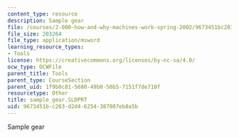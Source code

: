 ```yaml
---
content_type: resource
description: Sample gear
file: /courses/2-000-how-and-why-machines-work-spring-2002/9673451bc203d2d46254387007eb8a5b_sample_gear.SLDPRT
file_size: 203264
file_type: application/msword
learning_resource_types:
- Tools
license: https://creativecommons.org/licenses/by-nc-sa/4.0/
ocw_type: OCWFile
parent_title: Tools
parent_type: CourseSection
parent_uid: 1f9b0c81-5680-49b0-50b5-7151f7de710f
resourcetype: Other
title: sample_gear.SLDPRT
uid: 9673451b-c203-d2d4-6254-387007eb8a5b
---
```

Sample gear
